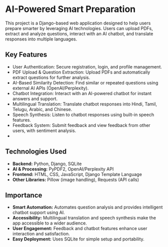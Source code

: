 # **AI-Powered Smart Preparation**
This project is a Django-based web application designed to help users prepare smarter by leveraging AI technologies. Users can upload PDFs, extract and analyze questions, interact with an AI chatbot, and translate responses into multiple languages.

## **Key Features**
- User Authentication: Secure registration, login, and profile management.
- PDF Upload & Question Extraction: Upload PDFs and automatically extract questions for further analysis.
- AI-Based Similarity Detection: Find similar or repeated questions using external AI APIs (OpenAI/Perplexity).
- Chatbot Integration: Interact with an AI-powered chatbot for instant answers and support.
- Multilingual Translation: Translate chatbot responses into Hindi, Tamil, Telugu, Arabic, and Chinese.
- Speech Synthesis: Listen to chatbot responses using built-in speech features.
- Feedback System: Submit feedback and view feedback from other users, with sentiment analysis.
- 
## **Technologies Used**
- **Backend:** Python, Django, SQLite  
- **AI & Processing:** PyPDF2, OpenAI/Perplexity API  
- **Frontend:** HTML, CSS, JavaScript, Django Template Language  
- **Other Libraries:** Pillow (image handling), Requests (API calls)  

## **Importance**
- **Smart Automation:** Automates question analysis and provides intelligent chatbot support using AI.  
- **Accessibility:** Multilingual translation and speech synthesis make the app accessible to a wider audience.  
- **User Engagement:** Feedback and chatbot features enhance user interaction and satisfaction.  
- **Easy Deployment:** Uses SQLite for simple setup and portability.  

